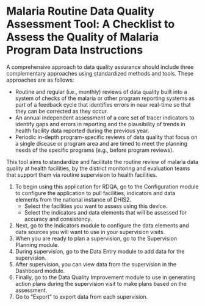 # Malaria Routine Data Quality Assessment Tool: A Checklist to Assess the Quality of Malaria Program Data Instructions

A comprehensive approach to data quality assurance should include three complementary approaches using standardized methods and tools. These approaches are as follows:
* Routine and regular (i.e., monthly) reviews of data quality built into a system of checks of the malaria or other program reporting systems as part of a feedback cycle that identifies errors in near real-time so that they can be corrected as they occur.
* An annual independent assessment of a core set of tracer indicators to identify gaps and errors in reporting and the plausibility of trends in health facility data reported during the previous year.
* Periodic in-depth program-specific reviews of data quality that focus on a single disease or program area and are timed to meet the planning needs of the specific programs (e.g., before program reviews).

This tool aims to standardize and facilitate the routine review of malaria data quality at health facilities, by the district monitoring and evaluation teams that support them via routine supervision to health facilities.
1. To begin using this application for RDQA, go to the Configuration module to configure the application to pull facilities, indicators and data elements from the national instance of DHIS2.
    * Select the facilities you want to assess using this device.
    * Select the indicators and data elements that will be assessed for accuracy and consistency.
2. Next, go to the Indicators module to configure the data elements and data sources you will want to use in your supervision visits.
3. When you are ready to plan a supervision, go to the Supervision Planning module.
4. During supervision, go to the Data Entry module to add data for the supervision.
5. After supervision, you can view data from the supervision in the Dashboard module.
6. Finally, go to the Data Quality Improvement module to use in generating action plans during the supervision visit to make plans based on the assessment.
7. Go to “Export” to export data from each supervision.

